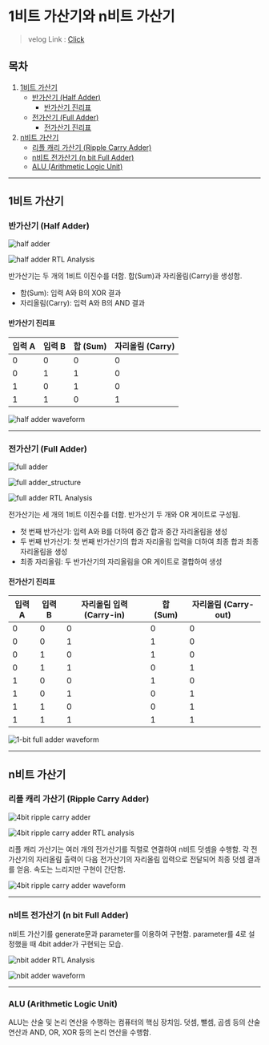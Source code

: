 # 1비트 가산기와 n비트 가산기
> velog Link : [Click](https://velog.io/@foodinsect/adder)
## 목차
1. [1비트 가산기](#1비트-가산기)
   - [반가산기 (Half Adder)](#반가산기-half-adder)
     - [반가산기 진리표](#반가산기-진리표)
   - [전가산기 (Full Adder)](#전가산기-full-adder)
     - [전가산기 진리표](#전가산기-진리표)
2. [n비트 가산기](#n비트-가산기)
   - [리플 캐리 가산기 (Ripple Carry Adder)](#리플-캐리-가산기-ripple-carry-adder)
   - [n비트 전가산기 (n bit Full Adder)](#n비트-전가산기-n-bit-full-adder)
   - [ALU (Arithmetic Logic Unit)](#alu-arithmetic-logic-unit)
   
---

## 1비트 가산기

### 반가산기 (Half Adder)
![half adder](https://velog.velcdn.com/images/foodinsect/post/2695900b-42cb-4704-87e4-12f9843b4309/image.jpg)

![half adder RTL Analysis](https://velog.velcdn.com/images/foodinsect/post/865bca7e-d8d5-4aae-a5d4-cae24febd1e3/image.png)

반가산기는 두 개의 1비트 이진수를 더함. 합(Sum)과 자리올림(Carry)을 생성함.
- 합(Sum): 입력 A와 B의 XOR 결과
- 자리올림(Carry): 입력 A와 B의 AND 결과

#### 반가산기 진리표

| 입력 A | 입력 B | 합 (Sum) | 자리올림 (Carry) |
| ------ | ------ | -------- | ---------------- |
|   0    |   0    |    0     |        0         |
|   0    |   1    |    1     |        0         |
|   1    |   0    |    1     |        0         |
|   1    |   1    |    0     |        1         |

![half adder waveform](https://velog.velcdn.com/images/foodinsect/post/965dcf62-8a70-4fa8-a106-06cffa1219f4/image.png)

---

### 전가산기 (Full Adder)
![full adder](https://velog.velcdn.com/images/foodinsect/post/46be0f9b-b25f-4dca-93c1-4f9e0cace8ad/image.jpg)

![full adder_structure](https://velog.velcdn.com/images/foodinsect/post/61071685-16af-4092-9333-64cf7555a62f/image.jpg)

![full adder RTL Analysis](https://velog.velcdn.com/images/foodinsect/post/8aa19bda-e60a-4cca-b2bb-26f08de36ea3/image.png)

전가산기는 세 개의 1비트 이진수를 더함. 반가산기 두 개와 OR 게이트로 구성됨.
- 첫 번째 반가산기: 입력 A와 B를 더하여 중간 합과 중간 자리올림을 생성
- 두 번째 반가산기: 첫 번째 반가산기의 합과 자리올림 입력을 더하여 최종 합과 최종 자리올림을 생성
- 최종 자리올림: 두 반가산기의 자리올림을 OR 게이트로 결합하여 생성

#### 전가산기 진리표

| 입력 A | 입력 B | 자리올림 입력 (Carry-in) | 합 (Sum) | 자리올림 (Carry-out) |
| ------ | ------ | ------------------------ | -------- | -------------------- |
|   0    |   0    |            0             |    0     |          0           |
|   0    |   0    |            1             |    1     |          0           |
|   0    |   1    |            0             |    1     |          0           |
|   0    |   1    |            1             |    0     |          1           |
|   1    |   0    |            0             |    1     |          0           |
|   1    |   0    |            1             |    0     |          1           |
|   1    |   1    |            0             |    0     |          1           |
|   1    |   1    |            1             |    1     |          1           |

![1-bit full adder waveform](https://velog.velcdn.com/images/foodinsect/post/8496b596-13c0-4fae-9c3d-aaf592209629/image.png)

---

## n비트 가산기

### 리플 캐리 가산기 (Ripple Carry Adder)
![4bit ripple carry adder](https://velog.velcdn.com/images/foodinsect/post/87b4a655-9b27-4eab-9832-de45f441fdcb/image.jpg)

![4bit ripple carry adder RTL analysis](https://velog.velcdn.com/images/foodinsect/post/10ef205a-458f-4bf4-a1f0-6c1e3f2fce98/image.png)

리플 캐리 가산기는 여러 개의 전가산기를 직렬로 연결하여 n비트 덧셈을 수행함.
각 전가산기의 자리올림 출력이 다음 전가산기의 자리올림 입력으로 전달되어 최종 덧셈 결과를 얻음.
속도는 느리지만 구현이 간단함.

![4bit ripple carry adder waveform](https://velog.velcdn.com/images/foodinsect/post/adb3a204-2316-4312-8f46-ff6af16cf1d9/image.png)

---

### n비트 전가산기 (n bit Full Adder)
n비트 가산기를 generate문과 parameter를 이용하여 구현함. parameter를 4로 설정했을 때 4bit adder가 구현되는 모습.

![nbit adder RTL Analysis](https://velog.velcdn.com/images/foodinsect/post/11d4f76e-4467-4bfe-ad44-aee736c176be/image.png)

![nbit adder waveform](https://velog.velcdn.com/images/foodinsect/post/7bf38700-5f2a-47e0-b464-b577047ce13c/image.png)

---

### ALU (Arithmetic Logic Unit)
ALU는 산술 및 논리 연산을 수행하는 컴퓨터의 핵심 장치임. 덧셈, 뺄셈, 곱셈 등의 산술 연산과 AND, OR, XOR 등의 논리 연산을 수행함.
